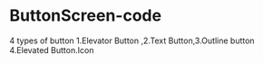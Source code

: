 # ButtonScreen-code
 4 types of button  1.Elevator Button ,2.Text Button,3.Outline button  4.Elevated Button.Icon
